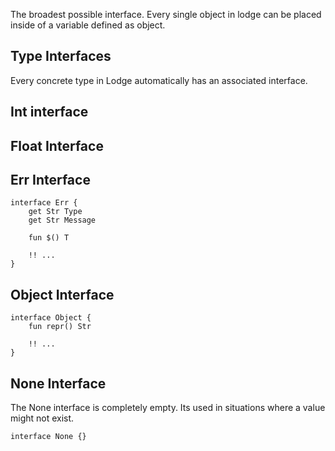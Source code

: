 The broadest possible interface. Every single object in lodge can be placed inside of a variable defined as object.


## Type Interfaces
Every concrete type in Lodge automatically has an associated interface.
## Int interface
## Float Interface

## Err Interface

``` Lodge
interface Err {
	get Str Type
	get Str Message

	fun $() T

	!! ...
}
```

## Object Interface
``` Lodge
interface Object {
	fun repr() Str

	!! ...
}
```


## None Interface
The None interface is completely empty. Its used in situations where a value might not exist.

``` Lodge
interface None {}
```

